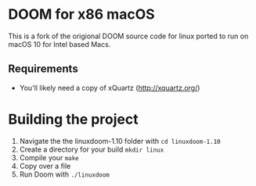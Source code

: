 # DOOM for x86 macOS

This is a fork of the origional DOOM source code for linux ported to run on macOS 10 for Intel based Macs.

## Requirements

* You'll likely need a copy of xQuartz (http://xquartz.org/) 

# Building the project

1. Navigate the the linuxdoom-1.10 folder with `cd linuxdoom-1.10`
2. Create a directory for your build `mkdir linux`
3. Compile your `make`
4. Copy over a file
5. Run Doom with `./linuxdoom`

